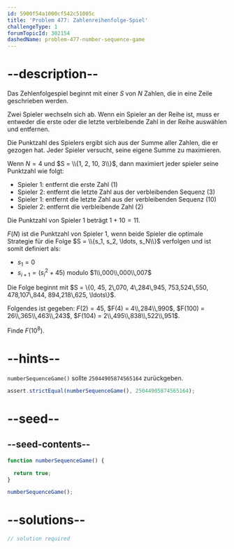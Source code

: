```yaml
---
id: 5900f54a1000cf542c51005c
title: 'Problem 477: Zahlenreihenfolge-Spiel'
challengeType: 1
forumTopicId: 302154
dashedName: problem-477-number-sequence-game
---
```


# --description--

Das Zehlenfolgespiel beginnt mit einer $S$ von $N$ Zahlen, die in eine Zeile geschrieben werden.

Zwei Spieler wechseln sich ab. Wenn ein Spieler an der Reihe ist, muss er entweder die erste oder die letzte verbleibende Zahl in der Reihe auswählen und entfernen.

Die Punktzahl des Spielers ergibt sich aus der Summe aller Zahlen, die er gezogen hat. Jeder Spieler versucht, seine eigene Summe zu maximieren.

Wenn $N = 4$ und $S = \\{1, 2, 10, 3\\}$, dann maximiert jeder spieler seine Punktzahl wie folgt:

- Spieler 1: entfernt die erste Zahl (1)
- Spieler 2: entfernt die letzte Zahl aus der verbleibenden Sequenz (3)
- Spieler 1: entfernt die letzte Zahl aus der verbleibenden Sequenz (10)
- Spieler 2: entfernt die verbleibende Zahl (2)

Die Punktzahl von Spieler 1 beträgt $1 + 10 = 11$.

$F(N)$ ist die Punktzahl von Spieler 1, wenn beide Spieler die optimale Strategie für die Folge $S = \\{s_1, s_2, \ldots, s_N\\}$ verfolgen und ist somit definiert als:

- $s_1 = 0$
- $s_{i + 1} = ({s_i}^2 + 45)$ modulo $1\\,000\\,000\\,007$

Die Folge beginnt mit $S = \\{0, 45, 2\\,070, 4\\,284\\,945, 753\,524\\,550, 478\,107\\,844, 894\,218\\,625, \ldots\\\}$.

Folgendes ist gegeben: $F(2) = 45$, $F(4) = 4\\,284\\,990$, $F(100) = 26\\,365\\,463\\,243$, $F(104) = 2\\,495\\,838\\,522\\,951$.

Finde $F({10}^8)$.

# --hints--

`numberSequenceGame()` sollte `25044905874565164` zurückgeben.

```js
assert.strictEqual(numberSequenceGame(), 25044905874565164);
```

# --seed--

## --seed-contents--

```js
function numberSequenceGame() {

  return true;
}

numberSequenceGame();
```

# --solutions--

```js
// solution required
```
